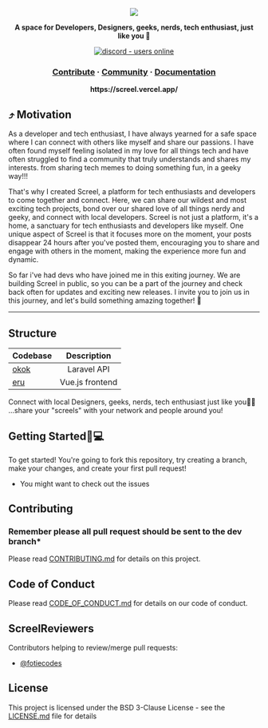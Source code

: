 <p align="center">
    <img src="https://user-images.githubusercontent.com/42372656/206678522-567f7eab-fb18-40b2-9a20-b17a6a292813.png"/>
</p>
<p align="center">
  <strong>A space for Developers, Designers, geeks, nerds, tech enthusiast, just like you 🚀</strong>
</p>
<p align="center">
  <a href="https://discord.gg/7mqC4qc7bt">
    <img src="https://img.shields.io/discord/1060864212500484189?label=discord&logo=appveyor&style=for-the-badge" alt="discord - users online" />
  </a>
</p>

<h3 align="center">  
  <a href="#">Contribute</a>
  <span> · </span>
  <a href="https://discord.com">Community</a>
  <span> · </span>
  <a href="#">Documentation</a>
</h3>

<p align="center"><b>https://screel.vercel.app/</b></p>

## ⤴️ Motivation

As a developer and tech enthusiast, I have always yearned for a safe space where I can connect with others like myself and share our passions. I have often found myself feeling isolated in my love for all things tech and have often struggled to find a community that truly understands and shares my interests. from sharing tech memes to doing something fun, in a geeky way!!!

That's why I created Screel, a platform for tech enthusiasts and developers to come together and connect. Here, we can share our wildest and most exciting tech projects, bond over our shared love of all things nerdy and geeky, and connect with local developers. Screel is not just a platform, it's a home, a sanctuary for tech enthusiasts and developers like myself. One unique aspect of Screel is that it focuses more on the moment, your posts disappear 24 hours after you've posted them, encouraging you to share and engage with others in the moment, making the experience more fun and dynamic.

So far i've had devs who have joined me in this exiting journey. We are building Screel in public, so you can be a part of the journey and check back often for updates and exciting new releases. I invite you to join us in this journey, and let's build something amazing together! 🚀

---

## Structure

| Codebase |      Description      |
| :------- | :-------------------: |
| [okok](/okok)    |   Laravel API        |
| [eru](/eru)     |   Vue.js frontend      |

Connect with local Designers, geeks, nerds, tech enthusiast just like you💪🏾 ...share your "screels" with your network and people around you! 

## Getting Started🚀💻
To get started! You're going to fork this repository, try creating a branch, make your changes, and create your first pull request!

* You might want to check out the issues


## Contributing
### Remember please all pull request should be sent to the dev branch*
Please read [CONTRIBUTING.md](CONTRIBUTING.md) for details on this project.

## Code of Conduct
Please read [CODE_OF_CONDUCT.md](CODE_OF_CONDUCT.md) for details on our code of conduct.

## ScreelReviewers
Contributors helping to review/merge pull requests:

* [@fotiecodes](https://github.com/FotieMConstant)

## License
This project is licensed under the BSD 3-Clause License - see the [LICENSE.md](LICENSE.md) file for details  

<!-- ## 🛠Project setup
```
npm install
```

### Compiles and hot-reloads for development
```
npm run serve
```

### Compiles and minifies for production
```
npm run build
```

### Lints and fixes files
```
npm run lint
```
See [Configuration Reference](https://cli.vuejs.org/config/).
 -->
